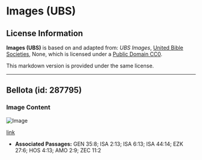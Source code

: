 # Images (UBS)

## License Information

**Images (UBS)** is based on and adapted from: _UBS Images_, [United Bible Societies](https://unitedbiblesocieties.org/), None, which is licensed under a [Public Domain CC0](https://creativecommons.org/public-domain/cc0/).

This markdown version is provided under the same license.



--------------------------------

## Bellota (id: 287795)

### Image Content

![Image](https://cdn.aquifer.bible/aquifer-content/resources/Media/WEB-0004_acorn.jpg)

[link](https://cdn.aquifer.bible/aquifer-content/resources/Media/WEB-0004_acorn.jpg)

* **Associated Passages:** GEN 35:8; ISA 2:13; ISA 6:13; ISA 44:14; EZK 27:6; HOS 4:13; AMO 2:9; ZEC 11:2

